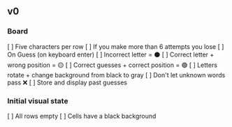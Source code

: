 ## v0

### Board

[ ] Five characters per row
[ ] If you make more than 6 attempts you lose
[ ] On Guess (on keyboard enter)
[ ] Incorrect letter = ⚫️
[ ] Correct letter + wrong position = 🟡
[ ] Correct guesses + correct position = 🟢
[ ] Letters rotate + change background from black to gray
[ ] Don't let unknown words pass ❌
[ ] Store and display past guesses

### Initial visual state

[ ] All rows empty
[ ] Cells have a black background
